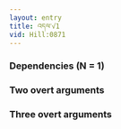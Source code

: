 ```yaml
---
layout: entry
title: འདལ་√1
vid: Hill:0871
---
```

### Dependencies (N = 1)


### Two overt arguments


### Three overt arguments
